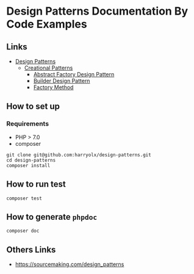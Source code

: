 # Design Patterns Documentation By Code Examples

## Links
* [Design Patterns](https://github.com/harryosmar/design-patterns/tree/master/src/)
  * [Creational Patterns](https://github.com/harryosmar/design-patterns/tree/master/src/CreationalPatterns)
    * [Abstract Factory Design Pattern](https://github.com/harryosmar/design-patterns/tree/master/src/CreationalPatterns/AbstractFactoryDesignPattern)
    * [Builder Design Pattern](https://github.com/harryosmar/design-patterns/tree/master/src/CreationalPatterns/BuilderDesignPattern)
    * [Factory Method](https://github.com/harryosmar/design-patterns/tree/master/src/CreationalPatterns/FactoryMethod)


## How to set up

### Requirements
- PHP > 7.0
- composer

```
git clone git@github.com:harryolx/design-patterns.git
cd design-patterns
composer install
```

## How to run test

```
composer test
```

## How to generate `phpdoc`

```
composer doc
```

## Others Links

- https://sourcemaking.com/design_patterns
